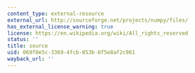 ```yaml
---
content_type: external-resource
external_url: http://sourceforge.net/projects/numpy/files/
has_external_license_warning: true
license: https://en.wikipedia.org/wiki/All_rights_reserved
status: ''
title: source
uid: 069f8e5c-3369-4fcb-853b-6f5e8af2c961
wayback_url: ''
---
```


